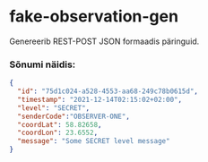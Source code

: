 # fake-observation-gen 
Genereerib REST-POST JSON formaadis päringuid.


### Sõnumi näidis:
```json
{
  "id": "75d1c024-a528-4553-aa68-249c78b0615d",
  "timestamp": "2021-12-14T02:15:02+02:00",
  "level": "SECRET",
  "senderCode":"OBSERVER-ONE",
  "coordLat": 58.82658,
  "coordLon": 23.6552,
  "message": "Some SECRET level message"
}
```